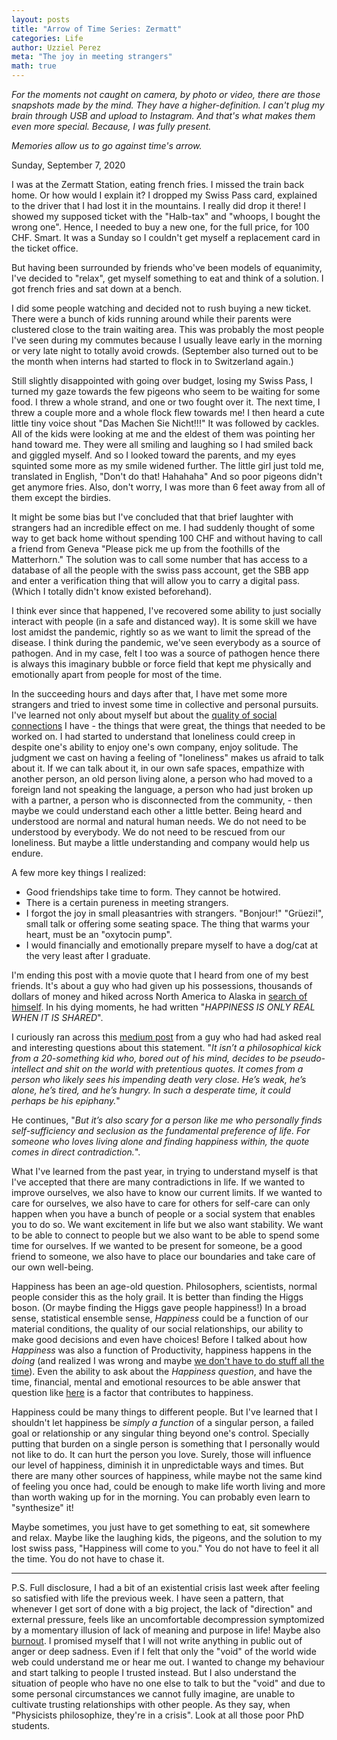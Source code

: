 ```yaml
---
layout: posts
title: "Arrow of Time Series: Zermatt"
categories: Life
author: Uzziel Perez
meta: "The joy in meeting strangers"
math: true
---
```


*For the moments not caught on camera, by photo or video, there are those snapshots made by the mind. They have a higher-definition. I can't plug my brain through USB and upload to Instagram. And that's what makes them even more special. Because, I was fully present.*

*Memories allow us to go against time's arrow.*

Sunday, September 7, 2020

I was at the Zermatt Station, eating french fries. I missed the train back home. Or how would I explain it? I dropped my Swiss Pass card, explained to the driver that I had lost it in the mountains. I really did drop it there! I showed my supposed ticket with the "Halb-tax" and "whoops, I bought the wrong one". Hence, I needed to buy a new one, for the full price, for 100 CHF. Smart. It was a Sunday so I couldn't get myself a replacement card in the ticket office.

But having been surrounded by friends who've been models of equanimity, I've decided to "relax", get myself something to eat and think of a solution. I got french fries and sat down at a bench.

I did some people watching and decided not to rush buying a new ticket. There were a bunch of kids running around while their parents were clustered close to the train waiting area. This was probably the most people I've seen during my commutes because I usually leave early in the morning or very late night to totally avoid crowds. (September also turned out to be the month when interns had started to flock in to Switzerland again.)

Still slightly disappointed with going over budget, losing my Swiss Pass, I turned my gaze towards the few pigeons who seem to be waiting for some food. I threw a whole strand, and one or two fought over it. The next time, I threw a couple more and a whole flock flew towards me! I then heard a cute little tiny voice shout "Das Machen Sie Nicht!!!" It was followed by cackles. All of the kids were looking at me and the eldest of them was pointing her hand toward me. They were all smiling and laughing so I had smiled back and giggled myself. And so I looked toward the parents, and my eyes squinted some more as my smile widened further. The little girl just told me, translated in English, "Don't do that! Hahahaha" And so poor pigeons didn't get anymore fries. Also, don't worry, I was more than 6 feet away from all of them except the birdies.

It might be some bias but I've concluded that that brief laughter with strangers had an incredible effect on me. I had suddenly thought of some way to get back home without spending 100 CHF and without having to call a friend from Geneva "Please pick me up from the foothills of the Matterhorn." The solution was to call some number that has access to a database of all the people with the swiss pass account, get the SBB app and enter a verification thing that will allow you to carry a digital pass. (Which I totally didn't know existed beforehand).

I think ever since that happened, I've recovered some ability to just socially interact with people (in a safe and distanced way). It is some skill we have lost amidst the pandemic, rightly so as we want to limit the spread of the disease. I think during the pandemic, we've seen everybody as a source of pathogen. And in my case, felt I too was a source of pathogen hence there is always this imaginary bubble or force field that kept me physically and emotionally apart from people for most of the time.

In the succeeding hours and days after that, I have met some more strangers and tried to invest some time in collective and personal pursuits. I've learned not only about myself but about the [quality of social connections](https://open.spotify.com/episode/3lT7o2zflFaDeD8An9zhri?si=ZxcryerpT8qWmDcIeAQfEA) I have - the things that were great, the things that needed to be worked on. I had started to understand that loneliness could creep in despite one's ability to enjoy one's own company, enjoy solitude. The judgment we cast on having a feeling of "loneliness" makes us afraid to talk about it. If we can talk about it, in our own safe spaces, empathize with another person, an old person living alone, a person who had moved to a foreign land not speaking the language, a person who had just broken up with a partner, a person who is disconnected from the community, - then maybe we could understand each other a little better. Being heard and understood are normal and natural human needs. We do not need to be understood by everybody. We do not need to be rescued from our loneliness. But maybe a little understanding and company would help us endure.

A few more key things I realized:
- Good friendships take time to form. They cannot be hotwired.
- There is a certain pureness in meeting strangers.
- I forgot the joy in small pleasantries with strangers. "Bonjour!" "Grüezi!", small talk or offering some seating space. The thing that warms your heart, must be an "oxytocin pump".
- I would financially and emotionally prepare myself to have a dog/cat at the very least after I graduate.

I'm ending this post with a movie quote that I heard from one of my best friends. It's about a guy who had given up his possessions, thousands of dollars of money and hiked across North America to Alaska in [search of himself](https://www.youtube.com/watch?v=PWRHTFwpRys). In his dying moments, he had written "*HAPPINESS IS ONLY REAL WHEN IT IS SHARED*".

I curiously ran across this [medium post](https://thatnameasif.medium.com/happiness-is-only-real-when-shared-377c871eb65a) from a guy who had had asked real and interesting questions about this statement. "*It isn’t a philosophical kick from a 20-something kid who, bored out of his mind, decides to be pseudo-intellect and shit on the world with pretentious quotes. It comes from a person who likely sees his impending death very close. He’s weak, he’s alone, he’s tired, and he’s hungry. In such a desperate time, it could perhaps be his epiphany.*"

He continues, "*But it’s also scary for a person like me who personally finds self-sufficiency and seclusion as the fundamental preference of life. For someone who loves living alone and finding happiness within, the quote comes in direct contradiction.*".

What I've learned from the past year, in trying to understand myself is that I've accepted that there are many contradictions in life. If we wanted to improve ourselves, we also have to know our current limits. If we wanted to care for ourselves, we also have to care for others for self-care can only happen when you have a bunch of people or a social system that enables you to do so. We want excitement in life but we also want stability.  We want to be able to connect to people but we also want to be able to spend some time for ourselves. If we wanted to be present for someone, be a good friend to someone, we also have to place our boundaries and take care of our own well-being.

Happiness has been an age-old question. Philosophers, scientists, normal people consider this as the holy grail. It is better than finding the Higgs boson. (Or maybe finding the Higgs gave people happiness!) In a broad sense, statistical ensemble sense, *Happiness* could be a function of our material conditions, the quality of our social relationships, our ability to make good decisions and even have choices! Before I talked about how *Happiness* was also a function of Productivity, happiness happens in the *doing* (and realized I was wrong and maybe [we don't have to do stuff all the time](https://www.youtube.com/watch?v=arj7oStGLkU)). Even the ability to ask about the *Happiness question*, and have the time, financial, mental and emotional resources to be able answer that question like [here](https://www.buzzsprout.com/1030039/6057664) is a factor that contributes to happiness.

Happiness could be many things to different people. But I've learned that I shouldn't let happiness be *simply a function* of a singular person, a failed goal or relationship or any singular thing beyond one's control. Specially putting that burden on a single person is something that I personally would not like to do. It can hurt the person you love. Surely, those will influence our level of happiness, diminish it in unpredictable ways and times. But there are many other sources of happiness, while maybe not the same kind of feeling you once had, could be enough to make life worth living and more than worth waking up for in the morning. You can probably even learn to "synthesize" it!

Maybe sometimes, you just have to get something to eat, sit somewhere and relax. Maybe like the laughing kids, the pigeons, and the solution to my lost swiss pass, "Happiness will come to you." You do not have to feel it all the time.
You do not have to chase it.

---
P.S. Full disclosure, I had a bit of an existential crisis last week after feeling so satisfied with life the previous week. I have seen a pattern, that whenever I get sort of done with a big project, the lack of "direction" and external pressure, feels like an uncomfortable decompression symptomized by a momentary illusion of lack of meaning and purpose in life! Maybe also [burnout](https://open.spotify.com/episode/57lSXDGL5qiGCu1BWwHXJU?si=evxtl0IQS1SI9ITwElwcTw). I promised myself that I will not write anything in public out of anger or deep sadness. Even if I felt that only the "void" of the world wide web could understand me or hear me out. I wanted to change my behaviour and start talking to people I trusted instead. But I also understand the situation of people who have no one else to talk to but the "void" and due to some personal circumstances we cannot fully imagine, are unable to cultivate trusting relationships with other people. As they say, when "Physicists philosophize, they're in a crisis". Look at all those poor PhD students.
